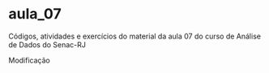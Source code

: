 # aula_07
Códigos, atividades e exercícios do material da aula 07 do curso de Análise de Dados do Senac-RJ

Modificação
